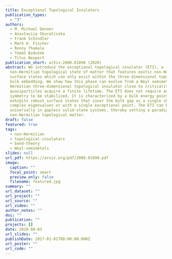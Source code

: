 ```yaml
---
title: Exceptional Topological Insulators
publication_types:
  - "3"
authors:
  - M. Michael Denner
  - Anastasiia Skurativska
  - Frank Schindler
  - Mark H. Fischer
  - Ronny Thomale
  - Tomáš Bzdušek
  - Titus Neupert
publication_short: arXiv:2008.01090 (2020)
abstract: We introduce the exceptional topological insulator (ETI), a
  non-Hermitian topological state of matter that features exotic non-Hermitian
  surface states which can only exist within the three-dimensional topological
  bulk embedding. We show how this phase can evolve from a Weyl semimetal or
  Hermitian three-dimensional topological insulator close to criticality when
  quasiparticles acquire a finite lifetime. The ETI does not require any
  symmetry to be stabilized. It is characterized by a bulk energy point gap, and
  exhibits robust surface states that cover the bulk gap as a single sheet of
  complex eigenvalues or with a single exceptional point. The ETI can be induced
  universally in gapless solid-state systems, thereby setting a paradigm for
  non-Hermitian topological matter.
draft: false
featured: true
tags:
  - non-Hermitian
  - topological-insulators
  - band-theory
  - Weyl-semimetals
slides: null
url_pdf: https://arxiv.org/pdf/2008.01090.pdf
image:
  caption: ""
  focal_point: smart
  preview_only: false
  filename: featured.jpg
summary: ""
url_dataset: ""
url_project: ""
url_source: ""
url_video: ""
author_notes: ""
doi: ""
publication: ""
projects: []
date: 2020-08-03
url_slides: ""
publishDate: 2017-01-01T00:00:00.000Z
url_poster: ""
url_code: ""
---
```


